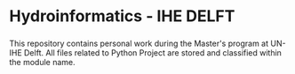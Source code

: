 # Hydroinformatics - IHE DELFT 

#####
This repository contains personal work during the Master's program at UN-IHE Delft. All files related to Python Project are stored and classified within the module name.
